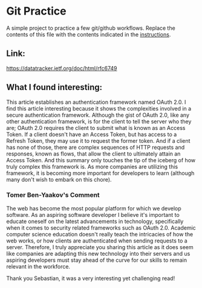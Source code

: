 # Git Practice
A simple project to practice a few git/github workflows.  Replace the contents of this file with the contents indicated in the [instructions](./instructions.md).

## Link: 
https://datatracker.ietf.org/doc/html/rfc6749

## What I found interesting:
This article establishes an authentication framework named OAuth 2.0. I find this
article interesting because it shows the complexities involved in a secure authentication
framework. Although the gist of OAuth 2.0, like any other authentication framework, is for
the client to tell the server who they are; OAuth 2.0 requires the client to submit what is
known as an Access Token. If a client doesn't have an Access Token, but has access to a Refresh
Token, they may use it to request the former token. And if a client has none of those, there are
complex sequences of HTTP requests and responses, known as flows, that allow the client to
ultimately attain an Access Token. And this summary only touches the tip of the iceberg of
how truly complex this framework is. As more companies are utilizing this framework, it is becoming
more important for developers to learn (although many don't wish to embark on this chore).


### Tomer Ben-Yaakov's Comment
The web has become the most popular platform for which we develop software. As an aspiring software developer I believe it's important to educate oneself on the latest advancements in technology, specifically when it comes to security related frameworks such as OAuth 2.0. Academic computer science education doesn't really teach the intricacies of how the web works, or how clients are authenticated when sending requests to a server. Therefore, I truly appreciate you sharing this article as it does seem like companies are adapting this new technology into their servers and us aspiring developers must stay ahead of the curve for our skills to remain relevant in the workforce.

Thank you Sebastian, it was a very interesting yet challenging read!
